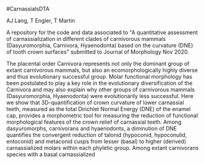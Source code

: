 #CarnassialsDTA

AJ Lang, T Engler, T Martin

A repository for the code and data associated to "A quantitative assessment of carnassialization in different clades of carnivorous mammals (Dasyuromorphia, Carnivora, Hyaenodonta) based on the curvature (DNE) of tooth crown surfaces" submitted to Journal of Morphology Nov 2020.

The placental order Carnivora represents not only the dominant group of extant carnivorous mammals, but also an ecomorphologically highly diverse and thus evolutionary successful group. Molar functional morphology has been postulated to play a key role in the evolutionary diversification of the Carnivora and may also explain why other groups of carnivorous mammals (Dasyuromorphia, Hyaenodonta) were evolutionarily less successful. Here we show that 3D-quantification of crown curvature of lower carnassial teeth, measured as the total Dirichlet Normal Energy (DNE) of the enamel cap, provides a morphometric tool for measuring the reduction of functional morphological features of the crown relief of carnassial teeth. Among dasyuromorphs, carnivorans and hyaenodonts, a diminution of DNE quantifies the convergent reduction of talonid (hypoconid, hypoconulid, entoconid) and metaconid cusps from lesser (basal) to higher (derived) carnassialized molars within each phyletic group. Among extant carnivorans species with a basal carnassialized 
